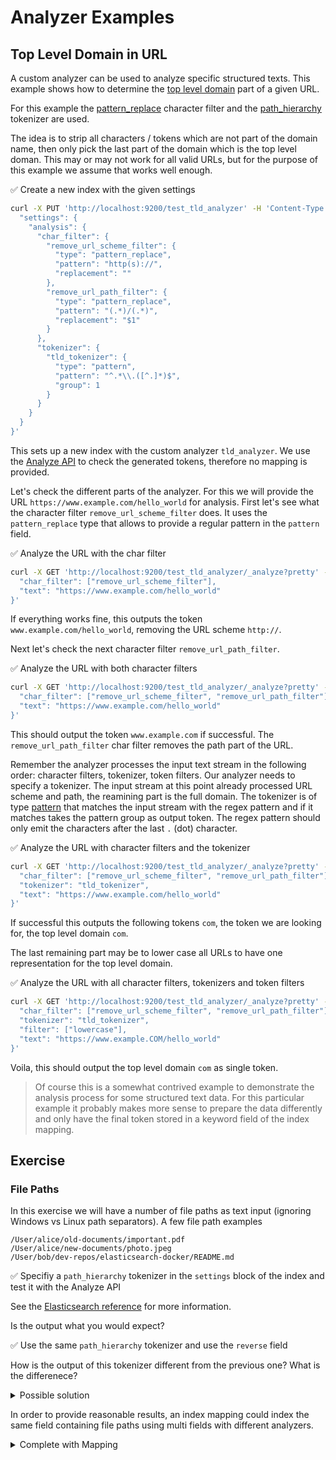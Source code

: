 # Analyzer Examples

## Top Level Domain in URL

A custom analyzer can be used to analyze specific structured texts. This example shows how to determine the [top level domain](https://en.wikipedia.org/wiki/Top-level_domain) part of a given URL.

For this example the [pattern_replace](https://www.elastic.co/guide/en/elasticsearch/reference/current/analysis-pattern-replace-charfilter.html) character filter and the [path_hierarchy](https://www.elastic.co/guide/en/elasticsearch/reference/current/analysis-pathhierarchy-tokenizer.html) tokenizer are used.

The idea is to strip all characters / tokens which are not part of the domain name, then only pick the last part of the domain which is the top level doman. This may or may not work for all valid URLs, but for the purpose of this example we assume that works well enough.

✅ Create a new index with the given settings

```bash
curl -X PUT 'http://localhost:9200/test_tld_analyzer' -H 'Content-Type: application/json' -d '{
  "settings": {
    "analysis": {
      "char_filter": {
        "remove_url_scheme_filter": {
          "type": "pattern_replace",
          "pattern": "http(s)://",
          "replacement": ""
        },
        "remove_url_path_filter": {
          "type": "pattern_replace",
          "pattern": "(.*)/(.*)",
          "replacement": "$1"
        }
      },
      "tokenizer": {
        "tld_tokenizer": {
          "type": "pattern",
          "pattern": "^.*\\.([^.]*)$",
          "group": 1
        }
      }
    }
  }
}'
```

This sets up a new index with the custom analyzer `tld_analyzer`. We use the [Analyze API](https://www.elastic.co/guide/en/elasticsearch/reference/current/indices-analyze.html) to check the generated tokens, therefore no mapping is provided.

Let's check the different parts of the analyzer. For this we will provide the URL `https://www.example.com/hello_world` for analysis. First let's see what the character filter `remove_url_scheme_filter` does. It uses the `pattern_replace` type that allows to provide a regular pattern in the `pattern` field.

✅ Analyze the URL with the char filter

```bash
curl -X GET 'http://localhost:9200/test_tld_analyzer/_analyze?pretty' -H 'Content-Type: application/json' -d '{
  "char_filter": ["remove_url_scheme_filter"],
  "text": "https://www.example.com/hello_world"
}'
```

If everything works fine, this outputs the token `www.example.com/hello_world`, removing the URL scheme `http://`.

Next let's check the next character filter `remove_url_path_filter`.

✅ Analyze the URL with both character filters

```bash
curl -X GET 'http://localhost:9200/test_tld_analyzer/_analyze?pretty' -H 'Content-Type: application/json' -d '{
  "char_filter": ["remove_url_scheme_filter", "remove_url_path_filter"],
  "text": "https://www.example.com/hello_world"
}'
```

This should output the token `www.example.com` if successful. The `remove_url_path_filter` char filter removes the path part of the URL.

Remember the analyzer processes the input text stream in the following order: character filters, tokenizer, token filters. Our analyzer needs to specify a tokenizer. The input stream at this point already processed URL scheme and path, the reamining part is the full domain. The tokenizer is of type [pattern](https://www.elastic.co/guide/en/elasticsearch/reference/current/analysis-pattern-tokenizer.html) that matches the input stream with the regex pattern and if it matches takes the pattern group as output token. The regex pattern should only emit the characters after the last `.` (dot) character.

✅ Analyze the URL with character filters and the tokenizer

```bash
curl -X GET 'http://localhost:9200/test_tld_analyzer/_analyze?pretty' -H 'Content-Type: application/json' -d '{
  "char_filter": ["remove_url_scheme_filter", "remove_url_path_filter"],
  "tokenizer": "tld_tokenizer",
  "text": "https://www.example.com/hello_world"
}'
```

If successful this outputs the following tokens `com`, the token we are looking for, the top level domain `com`.

The last remaining part may be to lower case all URLs to have one representation for the top level domain.

✅ Analyze the URL with all character filters, tokenizers and token filters

```bash
curl -X GET 'http://localhost:9200/test_tld_analyzer/_analyze?pretty' -H 'Content-Type: application/json' -d '{
  "char_filter": ["remove_url_scheme_filter", "remove_url_path_filter"],
  "tokenizer": "tld_tokenizer",
  "filter": ["lowercase"],
  "text": "https://www.example.COM/hello_world"
}'
```

Voila, this should output the top level domain `com` as single token.

> Of course this is a somewhat contrived example to demonstrate the analysis process for some structured text data. For this particular example it probably makes more sense to prepare the data differently and only have the final token stored in a keyword field of the index mapping.


## Exercise

### File Paths

In this exercise we will have a number of file paths as text input (ignoring Windows vs Linux path separators). A few file path examples

```text
/User/alice/old-documents/important.pdf
/User/alice/new-documents/photo.jpeg
/User/bob/dev-repos/elasticsearch-docker/README.md
```

✅ Specifiy a `path_hierarchy` tokenizer in the `settings` block of the index and test it with the Analyze API

See the [Elasticsearch reference](https://www.elastic.co/guide/en/elasticsearch/reference/current/analysis-pathhierarchy-tokenizer.html) for more information.

Is the output what you would expect?

✅ Use the same `path_hierarchy` tokenizer and use the `reverse` field

How is the output of this tokenizer different from the previous one? What is the differenece?

<details>
<summary>Possible solution</summary>

This mapping uses the `path_hierarchy` tokenizer, create an index with the settings first.

```bash
curl -X PUT 'http://localhost:9200/test_file_paths' -H 'Content-Type: application/json' -d '{
  "settings": {
    "analysis": {
      "tokenizer": {
        "filepath_tokenizer": {
          "type": "path_hierarchy",
          "delimiter": "/"
        },
        "filepath_tokenizer_reversed": {
          "type": "path_hierarchy",
          "delimiter": "/",
          "reverse": true
        }
      }
    }
  }
}'
```

To check the tokenizer we are using the Analyze API, first the `filepath_tokenizer`.

```bash
curl -X POST 'http://localhost:9200/test_file_paths/_analyze?pretty=true' -H 'Content-Type: application/json' -d '{
  "tokenizer": "filepath_tokenizer",
  "text": "/User/bob/dev-repos/elasticsearch-docker/README.md"
}'
```

Then the `filepath_tokenizer_reversed` tokenizer.

```bash
curl -X POST 'http://localhost:9200/test_file_paths/_analyze?pretty=true' -H 'Content-Type: application/json' -d '{
  "tokenizer": "filepath_tokenizer_reversed",
  "text": "/User/bob/dev-repos/elasticsearch-docker/README.md"
}'
```
</details>

In order to provide reasonable results, an index mapping could index the same field containing file paths using multi fields with different analyzers.

<details>
<summary>Complete with Mapping</summary>

Given the above mapping from the previous exercise using `path_hierarchy` tokenizers, there are two analyzers with different directions.

```bash
curl -X PUT 'http://localhost:9200/test_file_paths' -H 'Content-Type: application/json' -d '{
  "settings": {
    "analysis": {
      "tokenizer": {
        "filepath_tokenizer": {
          "type": "path_hierarchy",
          "delimiter": "/"
        },
        "filepath_tokenizer_reversed": {
          "type": "path_hierarchy",
          "delimiter": "/",
          "reverse": true
        }
      },
      "analyzer": {
        "filepath_analyzer": {
          "tokenizer": "filepath_tokenizer",
          "filter": ["lowercase"]
        },
        "filepath_analyzer_reversed": {
          "tokenizer": "filepath_tokenizer_reversed",
          "filter": ["lowercase"]
        }
      }
    }
  },
  "mappings": {
    "properties": {
      "filepath": {
        "type": "text",
        "analyzer": "filepath_analyzer",
        "fields": {
          "reverse": {
            "type": "text",
            "analyzer": "filepath_analyzer_reversed"
          }
        }
      }
    }
  }
}'
```

Then we can check the generated tokens for fields `filepath` and `filepath.reversed` to see that the analyzers work as intended.

```bash
curl -X POST 'http://localhost:9200/test_file_paths/_analyze?pretty=true' -H 'Content-Type: application/json' -d '{
  "field": "filepath",
  "text": "/User/bob/dev-repos/elasticsearch-docker/README.md"
}'
```
</details>
